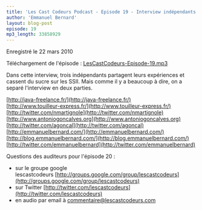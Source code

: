 ```yaml
---
title: 'Les Cast Codeurs Podcast - Episode 19 - Interview indépendants partie 1 - Mathilde Lemee, Nicolas Martignole et Antonio Goncalves cassent du sucre sur les SSII'
author: 'Emmanuel Bernard'
layout: blog-post
episode: 19
mp3_length: 33858929
---
```

Enregistré le 22 mars 2010

Téléchargement de l'épisode : [LesCastCodeurs-Episode-19.mp3](http://media.libsyn.com/media/lescastcodeurs/LesCastCodeurs-Episode-19.mp3)

Dans cette interview, trois indépendants partagent leurs expériences et cassent du sucre sur les SSII.
Mais comme il y a beaucoup à dire, on a separé l'interview en deux parties.

[http://java-freelance.fr/](http://java-freelance.fr/)  
[http://www.touilleur-express.fr/](http://www.touilleur-express.fr/)  
[http://twitter.com/nmartignole](http://twitter.com/nmartignole)  
[http://www.antoniogoncalves.org](http://www.antoniogoncalves.org)  
[http://twitter.com/agoncal](http://twitter.com/agoncal)  
[http://emmanuelbernard.com/](http://emmanuelbernard.com/)  
[http://blog.emmanuelbernard.com/](http://blog.emmanuelbernard.com/)  
[http://twitter.com/emmanuelbernard](http://twitter.com/emmanuelbernard)  

Questions des auditeurs pour l'épisode 20 :

- sur le groupe google lescastcodeurs [http://groups.google.com/group/lescastcodeurs](http://groups.google.com/group/lescastcodeurs)
- sur Twitter [http://twitter.com/lescastcodeurs](http://twitter.com/lescastcodeurs)
- en audio par email à [commentaire@lescastcodeurs.com](mailto:commentaire@lescastcodeurs.com)
